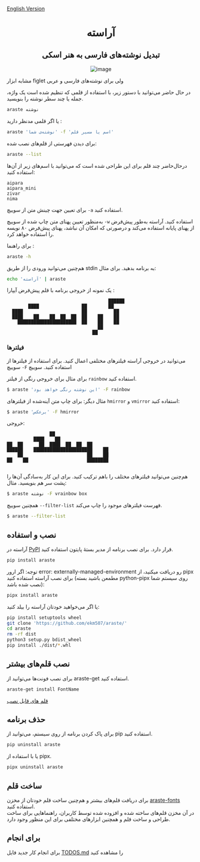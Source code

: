 [English Version](./README_EN.md)

<div align="center">
  <h1> آراسته </h1>
  <h2> تبدیل نوشته‌های فارسی به هنر اسکی </h2>

![image](https://user-images.githubusercontent.com/85228025/178108748-21a4bae4-8e2e-46e1-966d-b98cbd56187f.png)

</div>


مشابه ابزار figlet ولی برای نوشته‌های فارسی و عربی


در حال حاضر می‌توانید با دستور زیر، با استفاده از قلمی که تنظیم شده است یک واژه، جمله یا چند سطر نوشته را بنویسید.  

```bash
araste ‌نوشته
```
یا اگر قلمی مدنظر دارید :
```bash
araste 'نوشته‌ی شما' -f 'اسم یا مسیر قلم'
```

برای دیدن فهرستی از قلم‌های نصب‌ شده:

```bash
araste --list
```

درحال‌حاضر چند قلم برای این طراحی شده است که می‌توانید با اسم‌های زیر از آن‌ها استفاده کنید:
```
aipara
aipara_mini
zivar
nima
```

برای تعیین جهت چینش متن از سوییچ ‪`-a`‬ استفاده کنید.

به‌منظور تعیین پهنای متن چاپ شده از سوییچ ‪`-w`‬ استفاده کنید. آراسته به‌طور پیش‌فرض از پهنای پایانه استفاده می‌کند و درصورتی که امکان آن نباشد، پهنای پیش‌فرض ۸۰ نویسه را استفاده خواهد کرد.

برای راهنما :
```bash
araste -h
```

هم‌چنین می‌توانید ورودی را از طریق stdin به برنامه بدهید. برای مثال:

```bash
echo 'آراسته' | araste
```

یک نمونه از خروجی برنامه با قلم پیش‌فرض آیپارا :
```
                                      ██████
        ████                ██        ██
  ████                      ██          ██
  ████    ██    ██  ██  ██  ██    ██    ██
    ██████████████████████  ██    ██    ██
                                  ██
                                ██
```

### فیلترها

می‌توانید در خروجی آراسته فیلترهای مختلفی اعمال کنید. برای استفاده از فیلترها از سوییچ ‪`-F`‬ استفاده کنید. سوییچ 

برای مثال برای خروجی رنگی از فیلتر `rainbow` استفاده کنید.

```bash
$ araste 'این نوشته رنگی خواهد بود' -F rainbow
```

مثال دیگر: برای چاپ متن آینه‌شده از فیلترهای `hmirror` و `vmirror` استفاده کنید:

```bash
$ araste 'برعکس' -F hmirror
```

خروجی:

```
                ██                      
          ████    ██                    
██  ██      ██  ████  ██  ██  ██        
██████    ██████████████████████    ██  
    ██                        ██    ██  
██    ██                      ████████  
                                        
```

هم‌چنین می‌توانید فیلترهای مختلف را باهم ترکیب کنید. برای این کار به‌سادگی آن‌ها را پشت سر هم بنویسید. مثال:

```bash
$ araste نوشته -F vrainbow box
```

همچنین سوییچ ‪`--filter-list`‬ فهرست فیلترهای موجود را چاپ می‌کند.


```bash
$ araste --filter-list
```


## نصب و استفاده

آراسته در [PyPI](https://pypi.org/project/araste/) قرار دارد. برای نصب برنامه از مدیر بستهٔ پایتون استفاده کنید.

````bash
pip install araste
````
توجه: اگر ارور error: externally-managed-environment رو دریافت میکنید، از pipx برای نصب آراسته استفاده کنید (مطمعن باشید بسته python-pipx روی سیستم شما نصب شده باشد):
````bash
pipx install araste
````

یا اگر می‌خواهید خودتان آراسته را بیلد کنید:

```bash
pip install setuptools wheel
git clone 'https://github.com/ekm507/araste/'
cd araste
rm -rf dist
python3 setup.py bdist_wheel
pip install ./dist/*.whl
```

## نصب قلم‌های بیشتر
برای نصب فونت‌ها می‌توانید از araste-get استفاده کنید.
````bash
araste-get install FontName
````
[قلم های قابل نصب](https://github.com/ekm507/araste-fonts/blob/main/Fonts.md)

## حذف برنامه
برای پاک کردن برنامه از روی سیستم، می‌توانید از pip استفاده کنید.

````bash
pip uninstall araste
````
یا با استفاده از pipx.

````bash
pipx uninstall araste
````
## ساخت قلم

برای دریافت قلم‌های بیشتر و هم‌چنین ساخت قلم خودتان از مخزن [araste-fonts](https://github.com/ekm507/araste-fonts) استفاده کنید.  
در آن مخزن قلم‌های ساخته شده و افزوده شده توسط کاربران، راهنماهایی برای ساخت طراحی و ساخت قلم و همچنین ابزارهای مختلفی برای این منظور وجود دارد.

## برای انجام
برای انجام کار جدید فایل [TODOS.md](https://github.com/ekm507/araste/blob/main/TODOS.md) را مشاهده کنید
